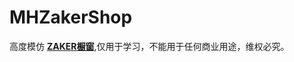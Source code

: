 # MHZakerShop
高度模仿 **[ZAKER橱窗](http://baike.baidu.com/link?url=U0WXdu829dQqgrbceGnwBbQ7nyoE_RT3xCOT1WWlI8a-imBJxL2-Kc7TqNDhP89rv7-uWBRHI23j113oc5vN-K)**,仅用于学习，不能用于任何商业用途，维权必究。
